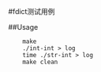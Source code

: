 #fdict测试用例

##Usage

        make
        ./int-int > log
        time ./str-int > log
        make clean


